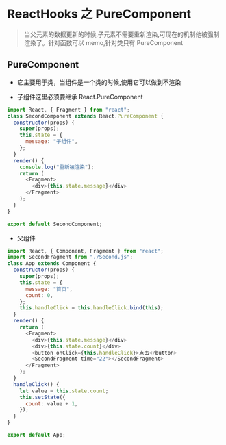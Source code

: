 # ReactHooks 之 PureComponent

> 当父元素的数据更新的时候,子元素不需要重新渲染,可现在的机制他被强制渲染了。针对函数可以 memo,针对类只有 PureComponent

## PureComponent

- 它主要用于类，当组件是一个类的时候,使用它可以做到不渲染

- 子组件这里必须要继承 React.PureComponent

```javascript
import React, { Fragment } from "react";
class SecondComponent extends React.PureComponent {
  constructor(props) {
    super(props);
    this.state = {
      message: "子组件",
    };
  }
  render() {
    console.log("重新被渲染");
    return (
      <Fragment>
        <div>{this.state.message}</div>
      </Fragment>
    );
  }
}

export default SecondComponent;
```

- 父组件

```javascript
import React, { Component, Fragment } from "react";
import SecondFragment from "./Second.js";
class App extends Component {
  constructor(props) {
    super(props);
    this.state = {
      message: "首页",
      count: 0,
    };
    this.handleClick = this.handleClick.bind(this);
  }
  render() {
    return (
      <Fragment>
        <div>{this.state.message}</div>
        <div>{this.state.count}</div>
        <button onClick={this.handleClick}>点击</button>
        <SecondFragment time="22"></SecondFragment>
      </Fragment>
    );
  }
  handleClick() {
    let value = this.state.count;
    this.setState({
      count: value + 1,
    });
  }
}

export default App;
```
